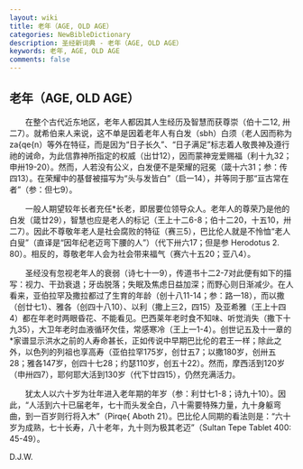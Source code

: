 ```yaml
---
layout: wiki
title: 老年（AGE, OLD AGE）
categories: NewBibleDictionary
description: 圣经新词典 - 老年（AGE, OLD AGE）
keywords: 老年, AGE, OLD AGE
comments: false
---
```


## 老年（AGE, OLD AGE）

　　在整个古代近东地区，老年人都因其人生经历及智慧而获尊崇（伯十二12, 卅二7）。就希伯来人来说，这不单是因着老年人有白发（sbh）白须（老人因而称为 za{qe{n）等外在特征，而是因为“日子长久”、“日子满足”标志着人敬畏神及遵行祂的诫命，为此信靠神所指定的权威（出廿12），因而蒙神宠爱赐福（利十九32；申卅19-20）。然而，人若没有公义，白发便不是荣耀的冠冕（箴十六31；参：传四13）。在荣耀中的基督被描写为“头与发皆白”（启一14），并等同于那“亘古常在者”（参：但七9）。

　　一般人期望较年长者充任*长老，即居要位领导众人。老年人的尊荣乃是他的白发（箴廿29），智慧也应是老人的标记（王上十二6-8；伯十二20，十五10，卅二7）。因此不尊敬年老人是社会腐败的特征（赛三5），巴比伦人就是不怜恤“老人白叟”（直译是“因年纪老迈弯下腰的人”）（代下卅六17；但是参 Herodotus 2. 80）。相反的，尊敬老年人会为社会带来福气（赛六十五20；亚八4）。

　　圣经没有忽视老年人的衰弱（诗七十一9），传道书十二2-7对此便有如下的描写：视力、干劲衰退；牙齿脱落；失眠及焦虑日益加深；而野心则日渐减少。在人看来，亚伯拉罕及撒拉都过了生育的年龄（创十八11-14；参：路一18），而以撒（创廿七1）、雅各（创四十八10）、以利（撒上三2，四15）及亚希雅（王上十四4）都在年老时两眼昏花、不能看见。巴西莱年老时食不知味、听觉消失（撒下十九35），大卫年老时血液循环欠佳，常感寒冷（王上一1-4）。创世记五及十一章的*家谱显示洪水之前的人寿命甚长，正如传说中早期巴比伦的君王一样；除此之外，以色列的列祖也享高寿（亚伯拉罕175岁，创廿五7；以撒180岁，创卅五28；雅各147岁，创四十七28；约瑟110岁，创五十22）。然而，摩西活到120岁（申卅四7），耶何耶大活到130岁（代下廿四15），仍然充满活力。

　　犹太人以六十岁为壮年进入老年期的年岁（参：利廿七1-8；诗九十10）。因此，“人活到六十已届老年，七十而头发全白，八十需要特殊力量，九十身躯弯曲，到一百岁则行将入木”（Pirqe{ Aboth 21）。巴比伦人同期的看法则是：“六十岁为成熟，七十长寿，八十老年，九十则为极其老迈”（Sultan Tepe Tablet 400: 45-49）。

D.J.W.
